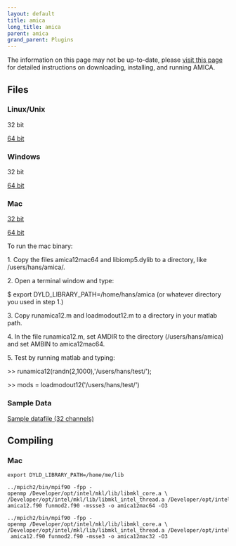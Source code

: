 ```yaml
---
layout: default
title: amica
long_title: amica
parent: amica
grand_parent: Plugins
---
```

The information on this page may not be up-to-date, please [visit this
page](https://github.com/japalmer29/amica/wiki/AMICA#download-amica) for detailed
instructions on downloading, installing, and running AMICA.

<font size=3> </font>

**Files**
---------

### Linux/Unix

32 bit

[64 bit](Amica12lnx64.zip)

### Windows

32 bit

[64 bit](https://linkify.me/HxsKynA)

### Mac

[32 bit](Amica12mac32.zip)

[64 bit](Amica12mac64.zip)

To run the mac binary:

1\. Copy the files amica12mac64 and libiomp5.dylib to a directory, like
/users/hans/amica/.

2\. Open a terminal window and type:



$ export DYLD_LIBRARY_PATH=/home/hans/amica (or whatever directory you
used in step 1.)

3\. Copy runamica12.m and loadmodout12.m to a directory in your matlab
path.

4\. In the file runamica12.m, set AMDIR to the directory
(/users/hans/amica) and set AMBIN to amica12mac64.

5\. Test by running matlab and typing:



\>\> runamica12(randn(2,1000),'/users/hans/test/');

<!-- -->



\>\> mods = loadmodout12('/users/hans/test/')

### Sample Data

[Sample datafile (32 channels)](Eeglab_testdat.zip)

**Compiling**
-------------

### Mac

```mv libiomp5dylib /home/me/lib/libiomp5.dylib
export DYLD_LIBRARY_PATH=/home/me/lib

../mpich2/bin/mpif90 -fpp -openmp /Developer/opt/intel/mkl/lib/libmkl_core.a \
/Developer/opt/intel/mkl/lib/libmkl_intel_thread.a /Developer/opt/intel/mkl/lib/libmkl_intel_lp64.a \
amica12.f90 funmod2.f90 -mssse3 -o amica12mac64 -O3

../mpich2/bin/mpif90 -fpp -openmp /Developer/opt/intel/mkl/lib/libmkl_core.a \
/Developer/opt/intel/mkl/lib/libmkl_intel_thread.a /Developer/opt/intel/mkl/lib/libmkl_intel.a \
 amica12.f90 funmod2.f90 -msse3 -o amica12mac32 -O3
```
